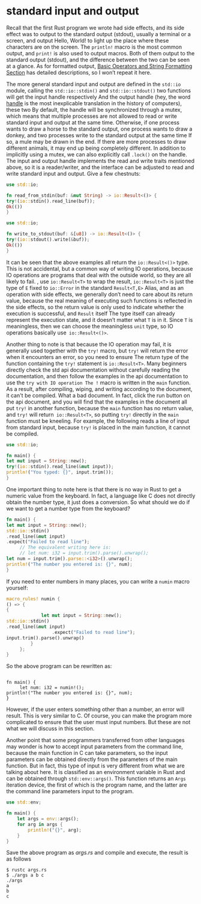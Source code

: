 # standard input and output

Recall that the first Rust program we wrote had side effects, and its side effect was to output to the standard output (stdout), usually a terminal or a screen, and output Hello, World! to light up the place where these characters are on the screen. The `println!` macro is the most common output, and `print!` is also used to output macros. Both of them output to the standard output (stdout), and the difference between the two can be seen at a glance. As for formatted output, [Basic Operators and String Formatting Section](../type/operator-and-formatting.md) has detailed descriptions, so I won’t repeat it here.

The more general standard input and output are defined in the `std::io` module, calling the `std::io::stdin()` and `std::io::stdout()` two functions will get the input handle respectively And the output handle (hey, the word [handle](https://zh.wikipedia.org/wiki/%E5%8F%A5%E6%9F%84) is the most inexplicable translation in the history of computers), these two By default, the handle will be synchronized through a mutex, which means that multiple processes are not allowed to read or write standard input and output at the same time. Otherwise, if one process wants to draw a horse to the standard output, one process wants to draw a donkey, and two processes write to the standard output at the same time If so, a mule may be drawn in the end. If there are more processes to draw different animals, it may end up being completely different. In addition to implicitly using a mutex, we can also explicitly call `.lock()` on the handle. The input and output handle implements the read and write traits mentioned above, so it is a reader/writer, and the interface can be adjusted to read and write standard input and output. Give a few chestnuts:

```rust
use std::io;

fn read_from_stdin(buf: &mut String) -> io::Result<()> {
try!(io::stdin().read_line(buf));
Ok(())
}
```

```rust
use std::io;

fn write_to_stdout(buf: &[u8]) -> io::Result<()> {
try!(io::stdout().write(&buf));
Ok(())
}
```

It can be seen that the above examples all return the `io::Result<()>` type. This is not accidental, but a common way of writing IO operations, because IO operations are programs that deal with the outside world, so they are all likely to fail. , use `io::Result<T>` to wrap the result, `io::Result<T>` is just the type of `E` fixed to `io::Error` in the standard `Result<T,E>` Alias, and as an operation with side effects, we generally don’t need to care about its return value, because the real meaning of executing such functions is reflected in the side effects, so the return value is only used to indicate whether the execution is successful, and `Result` itself The type itself can already represent the execution state, and it doesn’t matter what `T` is in it. Since `T` is meaningless, then we can choose the meaningless `unit` type, so IO operations basically use` io::Result<()>`.

Another thing to note is that because the IO operation may fail, it is generally used together with the `try!` macro, but `try!` will return the error when it encounters an error, so you need to ensure The return type of the function containing the `try!` statement is `io::Result<T>`. Many beginners directly check the std api documentation without carefully reading the documentation, and then follow the examples in the api documentation to use the `try with IO operation The !` macro is written in the `main` function. As a result, after compiling, wiping, and writing according to the document, it can't be compiled. What a bad document. In fact, click the run button on the api document, and you will find that the examples in the document all put `try!` in another function, because the `main` function has no return value, and `try!` will return` io::Result<T>`, so putting `try!` directly in the `main` function must be kneeling. For example, the following reads a line of input from standard input, because `try!` is placed in the main function, it cannot be compiled.

```rust
use std::io;

fn main() {
let mut input = String::new();
try!(io::stdin().read_line(&mut input));
println!("You typed: {}", input.trim());
}
```

One important thing to note here is that there is no way in Rust to get a numeric value from the keyboard. In fact, a language like C does not directly obtain the number type, it just does a conversion. So what should we do if we want to get a number type from the keyboard?

```rust
fn main() {
let mut input = String::new();
std::io::stdin()
.read_line(&mut input)
.expect("Failed to read line");
     // The equivalent writing here is:
     // let num: i32 = input.trim().parse().unwrap();
let num = input.trim().parse::<i32>().unwrap();
println!("The number you entered is: {}", num);
}
```

If you need to enter numbers in many places, you can write a `numin` macro yourself:

```rust
macro_rules! numin {
() => {
{
             let mut input = String::new();
std::io::stdin()
.read_line(&mut input)
                 .expect("Failed to read line");
input.trim().parse().unwrap()
         }
     };
}
```

So the above program can be rewritten as:

```

fn main() {
     let num: i32 = numin!();
println!("The number you entered is: {}", num);
}
```

However, if the user enters something other than a number, an error will result. This is very similar to C. Of course, you can make the program more complicated to ensure that the user must input numbers. But these are not what we will discuss in this section.

Another point that some programmers transferred from other languages may wonder is how to accept input parameters from the command line, because the main function in C can take parameters, so the input parameters can be obtained directly from the parameters of the main function. But in fact, this type of input is very different from what we are talking about here. It is classified as an environment variable in Rust and can be obtained through `std::env::args()`. This function returns an `Args` iteration device, the first of which is the program name, and the latter are the command line parameters input to the program.

```rust
use std::env;

fn main() {
	let args = env::args();
	for arg in args {
		println!("{}", arg);
	}
}
```

Save the above program as *args.rs* and compile and execute, the result is as follows

```
$ rustc args.rs
$ ./args a b c
./args
a
b
c
```
